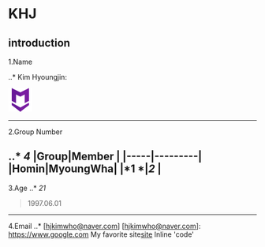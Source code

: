 KHJ
====
introduction
-----
1.Name

..* Kim Hyoungjin:

![alt text](https://github.com/adam-p/markdown-here/raw/master/src/common/images/icon48.png)

----

2.Group Number

..*
*4*
|Group|Member   |
|-----|---------|
|Homin|MyoungWha|
|*1  *|*2*      |
------------

3.Age
..* *21*
> 1997.06.01
---
4.Email
..* [hjkimwho@naver.com]
[hjkimwho@naver.com]: https://www.google.com
My favorite site[site](https://www.naver.com)
Inline 'code'
